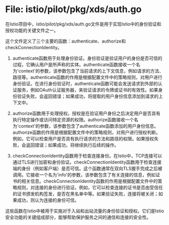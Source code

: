 # File: istio/pilot/pkg/xds/auth.go

在Istio项目中，istio/pilot/pkg/xds/auth.go文件是用于实现Istio中的身份验证和授权功能的关键文件之一。

这个文件定义了三个主要的函数：authenticate、authorize和checkConnectionIdentity。

1. authenticate函数用于处理身份验证。身份验证是验证用户的身份是否可信的过程，它确认用户是所声称的实体。authenticate函数接收一个名为'context'的参数，该参数包含了当前请求的上下文信息，例如请求的方法、路径等。authenticate函数的作用是根据配置文件中的策略规则，对用户进行身份验证。在进行身份验证时，authenticate函数可能会发送请求到外部的认证服务，例如OAuth认证服务器，来验证请求的令牌或证书的有效性。如果身份验证失败，会返回错误；如果成功，将提取的用户身份信息添加到请求的上下文中。

2. authorize函数用于处理授权。授权是在验证用户身份之后决定用户是否具有执行特定操作或访问特定资源的权限。authorize函数接收一个名为'context'的参数，该参数包含了authenticate函数添加的用户身份信息。authorize函数的作用是根据配置文件中的策略规则，对用户进行授权判断。例如，它可以检查用户是否具有执行请求的方法和路径的权限。如果授权失败，会返回错误；如果成功，将继续执行后续的操作。

3. checkConnectionIdentity函数用于检查连接身份。在Istio中，TCP连接可以通过TLS进行加密和身份验证。checkConnectionIdentity函数用于检查连接端的身份（例如客户端）是否可信。这个函数通常在双向TLS握手完成之后被调用。它接收一个名为'info'的参数，该参数包含了有关连接的信息，例如证书的相关信息。checkConnectionIdentity函数的作用是根据配置文件中的策略规则，对连接的身份进行验证。例如，它可以检查连接的证书是否由受信任的证书颁发机构签发，是否在黑名单中等。如果验证失败，连接将被关闭；如果成功，则认为连接的身份可信。

这些函数在Istio中被用于实施对于入站和出站流量的身份验证和授权。它们是Istio安全功能的关键组成部分，能够帮助保护服务之间的通信和连接的安全性。

